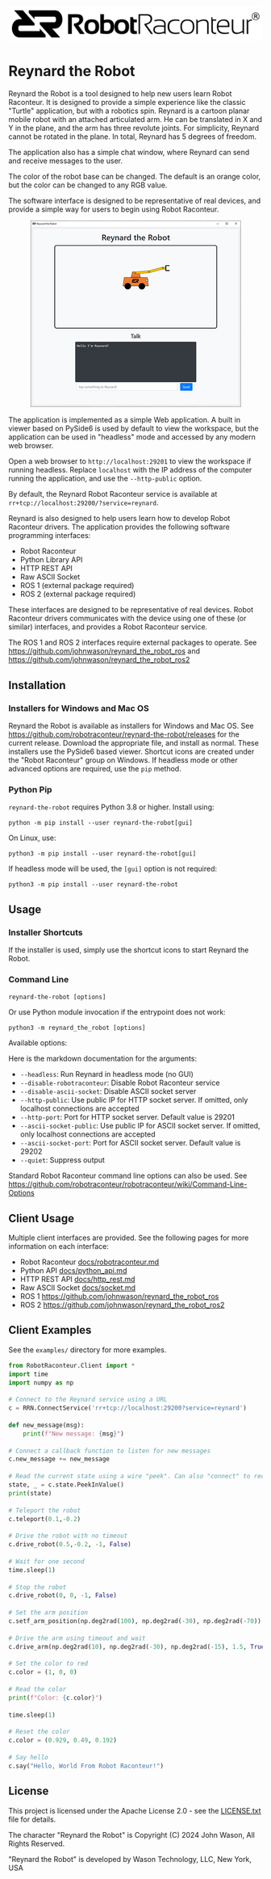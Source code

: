 <p align="center"><img src="docs/figures/logo-header.svg">

# Reynard the Robot

Reynard the Robot is a tool designed to help new users learn Robot Raconteur. It is designed to
provide a simple experience like the classic "Turtle" application, but with a robotics spin. Reynard is
a cartoon planar mobile robot with an attached articulated arm. He can be translated in X and Y in the plane,
and the arm has three revolute joints. For simplicity, Reynard cannot be rotated in the plane. In total,
Reynard has 5 degrees of freedom.

The application also has a simple chat window, where Reynard can send and receive messages to the user.

The color of the robot base can be changed. The default is an orange color, but the color can be changed to any
RGB value.

The software interface is designed to be representative of real devices, and provide a simple way
for users to begin using Robot Raconteur.

<p align="center"><img src="docs/figures/reynard_the_robot.png"></p>

The application is implemented as a simple Web application. A built in viewer based on PySide6 is used by
default to view the workspace, but the application can be used in "headless" mode and accessed by any
modern web browser.

Open a web browser to `http://localhost:29201` to view the workspace if running headless. Replace
`localhost` with the IP address of the computer running the application, and use the `--http-public` option.

By default, the Reynard Robot Raconteur service is available at `rr+tcp://localhost:29200/?service=reynard`.

Reynard is also designed to help users learn how to develop Robot Raconteur drivers. The application provides
the following software programming interfaces:

- Robot Raconteur
- Python Library API
- HTTP REST API
- Raw ASCII Socket
- ROS 1 (external package required)
- ROS 2 (external package required)

These interfaces are designed to be representative of real devices. Robot Raconteur drivers communicates with
the device using one of these (or similar) interfaces, and provides a Robot Raconteur service.

The ROS 1 and ROS 2 interfaces require external packages to operate. See 
https://github.com/johnwason/reynard_the_robot_ros and https://github.com/johnwason/reynard_the_robot_ros2

## Installation

### Installers for Windows and Mac OS

Reynard the Robot is available as installers for Windows and Mac OS. See 
https://github.com/robotraconteur/reynard-the-robot/releases for the current release. Download the appropriate file,
and install as normal. These installers use the PySide6 based viewer. Shortcut icons are created
under the "Robot Raconteur" group on Windows. If headless mode or other advanced
options are required, use the `pip` method.

### Python Pip

`reynard-the-robot` requires Python 3.8 or higher. Install using:

```
python -m pip install --user reynard-the-robot[gui]
```

On Linux, use:

```
python3 -m pip install --user reynard-the-robot[gui]
```

If headless mode will be used, the `[gui]` option is not required:

```
python3 -m pip install --user reynard-the-robot
```

## Usage

### Installer Shortcuts

If the installer is used, simply use the shortcut icons to start Reynard the Robot.

### Command Line

```
reynard-the-robot [options]
```

Or use Python module invocation if the entrypoint does not work:

```
python3 -m reynard_the_robot [options]
```

Available options:

Here is the markdown documentation for the arguments:

- `--headless`: Run Reynard in headless mode (no GUI)
- `--disable-robotraconteur`: Disable Robot Raconteur service
- `--disable-ascii-socket`: Disable ASCII socket server
- `--http-public`: Use public IP for HTTP socket server. If omitted, only localhost connections are accepted
- `--http-port`: Port for HTTP socket server. Default value is 29201
- `--ascii-socket-public`: Use public IP for ASCII socket server. If omitted, only localhost connections are accepted
- `--ascii-socket-port`: Port for ASCII socket server. Default value is 29202
- `--quiet`: Suppress output

Standard Robot Raconteur command line options can also be used. See 
https://github.com/robotraconteur/robotraconteur/wiki/Command-Line-Options


## Client Usage

Multiple client interfaces are provided. See the following pages for more information on each interface:

- Robot Raconteur [docs/robotraconteur.md](docs/robotraconteur.md)
- Python API [docs/python_api.md](docs/python_api.md)
- HTTP REST API [docs/http_rest.md](docs/http_rest.md)
- Raw ASCII Socket [docs/socket.md](docs/socket.md)
- ROS 1 https://github.com/johnwason/reynard_the_robot_ros
- ROS 2 https://github.com/johnwason/reynard_the_robot_ros2

## Client Examples

See the `examples/` directory for more examples.

```python
from RobotRaconteur.Client import *
import time
import numpy as np

# Connect to the Reynard service using a URL
c = RRN.ConnectService('rr+tcp://localhost:29200?service=reynard')

def new_message(msg):
    print(f"New message: {msg}")

# Connect a callback function to listen for new messages
c.new_message += new_message

# Read the current state using a wire "peek". Can also "connect" to receive streaming updates.
state, _ = c.state.PeekInValue()
print(state)

# Teleport the robot
c.teleport(0.1,-0.2)

# Drive the robot with no timeout
c.drive_robot(0.5,-0.2, -1, False)

# Wait for one second
time.sleep(1)

# Stop the robot
c.drive_robot(0, 0, -1, False)

# Set the arm position
c.setf_arm_position(np.deg2rad(100), np.deg2rad(-30), np.deg2rad(-70))

# Drive the arm using timeout and wait
c.drive_arm(np.deg2rad(10), np.deg2rad(-30), np.deg2rad(-15), 1.5, True)

# Set the color to red
c.color = (1, 0, 0)

# Read the color
print(f"Color: {c.color}")

time.sleep(1)

# Reset the color
c.color = (0.929, 0.49, 0.192)

# Say hello
c.say("Hello, World From Robot Raconteur!")
```

## License

This project is licensed under the Apache License 2.0 - see the [LICENSE.txt](LICENSE.txt) file for details.

The character "Reynard the Robot" is Copyright (C) 2024 John Wason, All Rights Reserved.

"Reynard the Robot" is developed by Wason Technology, LLC, New York, USA
